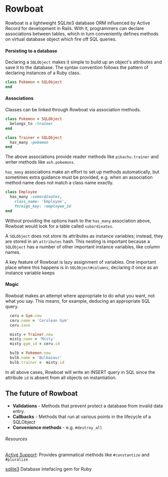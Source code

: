 # Rowboat

Rowboat is a lightweight SQLite3 database ORM influenced by Active Record for development in Rails. With it, programmers can declare associations between tables, which in turn conveniently defines methods on virtual database object which fire off SQL queries.

#### Persisting to a database

Declaring a `SQLObject` makes it simple to build up an object's attributes and save it to the database. The syntax convention follows the pattern of declaring instances of a Ruby class.

```ruby
class Pokemon < SQLObject
end
```

#### Associations

Classes can be linked through Rowboat via association methods.

```ruby
class Pokemon < SQLObject
  belongs_to :trainer
end

class Trainer < SQLObject
  has_many :pokemon
end
```

The above associations provide reader methods like `pikachu.trainer` and writer methods like `ash.pokemons`.

`has_many` associations make an effort to set up methods automatically, but sometimes extra guidance must be provided, e.g. when an association method name does not match a class name exactly.

```ruby
class Employee
  has_many :subordinates,
    class_name: 'Employee',
    foreign_key: :employee_id
end
```

Without providing the options hash to the `has_many` association above, Rowboat would look for a table called `subordinates`.

A `SQLObject` does not store its attributes as instance variables; instead, they are stored in an `attributes` hash. This nesting is important because a `SQLObject` has a number of other important instance variables, like column names.

A key feature of Rowboat is lazy assignment of variables. One important place where this happens is in `SQLObject#columns`; declaring it once as an instance variable keeps

#### Magic

Rowboat makes an attempt where appropriate to do what you want, not what you say. This means, for example, deducing an appropriate SQL query.

```ruby
  ceru = Gym.new
  ceru.name = 'Cerulean Gym'
  ceru.save

  misty = Trainer.new
  misty.name = 'Misty'
  misty.gym_id = ceru.id

  bulb = Pokemon.new
  bulb.name = 'Bulbasaur'
  bulb.trainer =  misty.id
```

In all above cases, Rowboat will write an INSERT query in SQL since the attribute `id` is absent from all objects on instantiation.

## The future of Rowboat

* **Validations** - Methods that prevent protect a database from invalid data entry.
* **Callbacks** - Methods that run at various points in the lifecycle of a SQLObject
* **Convenience methods** - e.g. `#destroy_all`

###### Resources

[Active Support](https://github.com/rails/rails/tree/master/activesupport): Provides grammatical methods like `#constantize` and `#pluralize`

[sqlite3](https://github.com/sparklemotion/sqlite3-ruby) Database intefacing gem for Ruby
